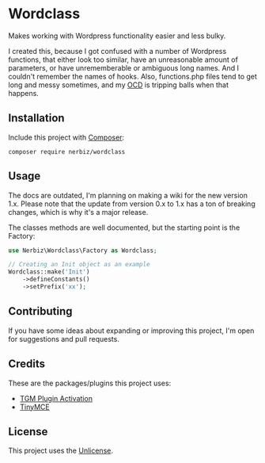# Wordclass

Makes working with Wordpress functionality easier and less bulky.

I created this, because I got confused with a number of Wordpress functions, that either look too similar, have an unreasonable amount of parameters, or have unrememberable or ambiguous long names. And I couldn't remember the names of hooks. Also, functions.php files tend to get long and messy sometimes, and my [OCD](https://en.wikipedia.org/wiki/Obsessive%E2%80%93compulsive_disorder) is tripping balls when that happens.

## Installation

Include this project with [Composer](https://getcomposer.org/):
```
composer require nerbiz/wordclass
```

## Usage

The docs are outdated, I'm planning on making a wiki for the new version 1.x. Please note that the update from version 0.x to 1.x has a ton of breaking changes, which is why it's a major release.

The classes methods are well documented, but the starting point is the Factory:
```php
use Nerbiz\Wordclass\Factory as Wordclass;

// Creating an Init object as an example
Wordclass::make('Init')
    ->defineConstants()
    ->setPrefix('xx');
```

## Contributing

If you have some ideas about expanding or improving this project, I'm open for suggestions and pull requests.

## Credits

These are the packages/plugins this project uses:
* [TGM Plugin Activation](https://github.com/tgmpa/tgm-plugin-activation)
* [TinyMCE](https://github.com/tinymce/tinymce)

## License

This project uses the [Unlicense](http://unlicense.org/).
